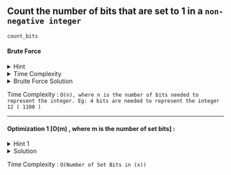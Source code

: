 ## Count the number of bits that are set to 1 in a `non-negative integer`

`count_bits`
#### Brute Force 

<details>
<summary>Hint</summary>

_See if the rightmost bit is set to 1 in x by doing ( x & 1 ) , count +1 it if it was , then shift the original number one to the right . Do this till the number is non-zero_  

</details>

<details>
<summary>Time Complexity</summary>

 _[ O(n) , where n is the number of bits used to represent the number ]_

</details>
<details>

<summary> Bruite Force Solution </summary>

```python
      def count_bits(x: int) -> int:
           count =0
           
           while x:
               count += x&1
               x>> = 1
          
           return count       
```
</details>

Time Complexity : `O(n), where n is the number of bits needed to represent the integer. Eg: 4 bits are needed to represent the integer 12 ( 1100 )`

---

#### Optimization 1 [O(m) , where m is the number of set bits] : 




<details>
<summary> Hint 1 </summary>

 + Do the same by only counting the `set bits

 + x&(x-1) drops the lowest set bit of x

 + Eg: if x= 110 , then x&(X-1) gives 100, i.e the rightmost set-bit is removed

</details>

<details>
<summary> Solution </summary>

```python
  
  def count_bits(x: int) -> int:
       count =0
       
       while x:
           count += 1
           x&=(x-1)
      
       return count
    
```
</details>

Time Complexity : `O(Number of Set Bits in (x)) `